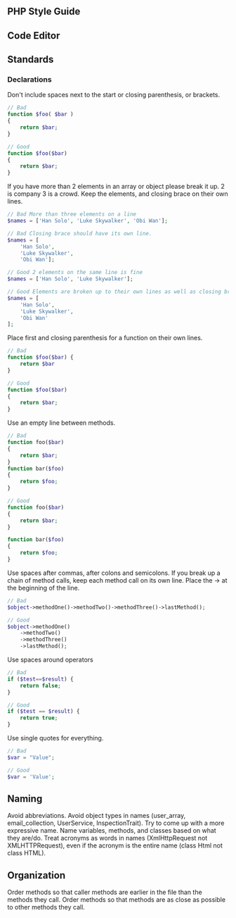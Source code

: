 ## PHP Style Guide

## Code Editor

## Standards

### Declarations
Don't include spaces next to the start or closing parenthesis, or brackets.

```php
// Bad
function $foo( $bar )
{
    return $bar;
}

// Good
function $foo($bar)
{
    return $bar;
}
```

If you have more than 2 elements in an array or object please break it up. 2 is company 3 is a crowd. Keep the elements, and closing brace on their own lines.

```php
// Bad More than three elements on a line
$names = ['Han Solo', 'Luke Skywalker', 'Obi Wan'];

// Bad Closing brace should have its own line.
$names = [
    'Han Solo',
    'Luke Skywalker',
    'Obi Wan'];

// Good 2 elements on the same line is fine
$names = ['Han Solo', 'Luke Skywalker'];

// Good Elements are broken up to their own lines as well as closing brace
$names = [
    'Han Solo',
    'Luke Skywalker',
    'Obi Wan'
];
```

Place first and closing parenthesis for a function on their own lines.

```php
// Bad
function $foo($bar) {
    return $bar
}

// Good
function $foo($bar)
{
    return $bar;
}
```

Use an empty line between methods.

```php
// Bad
function foo($bar)
{
    return $bar;
}
function bar($foo)
{
    return $foo;
}

// Good
function foo($bar)
{
    return $bar;
}

function bar($foo)
{
    return $foo;
}
```

Use spaces after commas, after colons and semicolons.
If you break up a chain of method calls, keep each method call on its own line. Place the -> at the beginning of the line.

```php
// Bad
$object->methodOne()->methodTwo()->methodThree()->lastMethod();

// Good
$object->methodOne()
    ->methodTwo()
    ->methodThree()
    ->lastMethod();
```

Use spaces around operators

```php
// Bad
if ($test==$result) {
    return false;
}

// Good
if ($test == $result) {
    return true;
}
```

Use single quotes for everything.

```php
// Bad
$var = "Value";

// Good
$var = 'Value';
```

## Naming
Avoid abbreviations. 
Avoid object types in names (user_array, email_collection, UserService, InspectionTrait). Try to come up with a more expressive name.
Name variables, methods, and classes based on what they are/do.
Treat acronyms as words in names (XmlHttpRequest not XMLHTTPRequest), even if the acronym is the entire name (class Html not class HTML).

## Organization
Order methods so that caller methods are earlier in the file than the methods they call.
Order methods so that methods are as close as possible to other methods they call.
